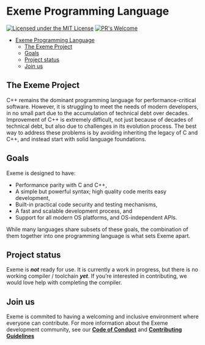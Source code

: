 # Exeme Programming Language

[![Licensed under the MIT License](https://img.shields.io/badge/License-MIT-blue.svg)](https://github.com/skifli/exeme/blob/master/LICENSE)
[![PR's Welcome](https://img.shields.io/badge/PRs%20-welcome-brightgreen.svg)](https://github.com/skifli/exeme/pulls)

- [Exeme Programming Language](#exeme-programming-language)
  - [The Exeme Project](#the-exeme-project)
  - [Goals](#goals)
  - [Project status](#project-status)
  - [Join us](#join-us)


## The Exeme Project

C++ remains the dominant programming language for performance-critical software. However, it is struggling to meet the needs of modern developers, in no small part due to the accumulation of technical debt over decades. Improvement of C++ is extremely difficult, not just because of decades of technical debt, but also due to challenges in its evolution process. The best way to address these problems is by avoiding inheriting the legacy of C and C++, and instead start with solid language foundations.

## Goals

Exeme is designed to have:

* Performance parity with C and C++,
* A simple but powerful syntax; high quality code merits easy development,
* Built-in practical code security and testing mechanisms,
* A fast and scalable development process, and
* Support for all modern OS platforms, and OS-independent APIs.

While many languages share subsets of these goals, the combination of them together into one programming language is what sets Exeme apart.

## Project status

Exeme is ***not*** ready for use. It is currently a work in progress, but there is no working compiler / toolchain ***yet***. If you’re interested in contributing, we would love help with completing the compiler.

## Join us

Exeme is commited to having a welcoming and inclusive environment where everyone can contribute. For more information about the Exeme development community, see our [**Code of Conduct**](https://github.com/exeme-project/exeme-lang/blob/main/CODE_OF_CONDUCT.md) and [**Contributing Guidelines**](https://github.com/exeme-project/exeme-lang/blob/main/CONTRIBUTING.md)
